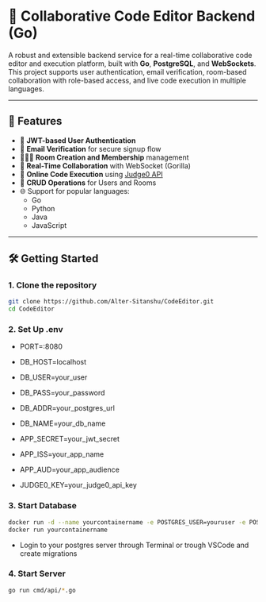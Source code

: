 # 🧠 Collaborative Code Editor Backend (Go)

A robust and extensible backend service for a real-time collaborative code editor and execution platform, built with **Go**, **PostgreSQL**, and **WebSockets**. This project supports user authentication, email verification, room-based collaboration with role-based access, and live code execution in multiple languages.

---

## 🚀 Features

- 🔐 **JWT-based User Authentication**
- 📧 **Email Verification** for secure signup flow
- 🧑‍🤝‍🧑 **Room Creation and Membership** management
- 💬 **Real-Time Collaboration** with WebSocket (Gorilla)
- 🧪 **Online Code Execution** using [Judge0 API](https://judge0.com)
- 🧰 **CRUD Operations** for Users and Rooms
- 🌐 Support for popular languages:
  - Go
  - Python
  - Java
  - JavaScript

---

## 🛠️ Getting Started

### 1. Clone the repository

```bash
git clone https://github.com/Alter-Sitanshu/CodeEditor.git
cd CodeEditor
```
### 2. Set Up .env
- PORT=:8080

- DB_HOST=localhost
- DB_USER=your_user
- DB_PASS=your_password
- DB_ADDR=your_postgres_url
- DB_NAME=your_db_name

- APP_SECRET=your_jwt_secret
- APP_ISS=your_app_name
- APP_AUD=your_app_audience

- JUDGE0_KEY=your_judge0_api_key

### 3. Start Database
```bash
docker run -d --name yourcontainername -e POSTGRES_USER=youruser -e POSTGRES_PASSWORD=yourpassword -p 5432:5432 postgres:12-alpine
docker run yourcontainername
```
- Login to your postgres server through Terminal or trough VSCode and create migrations



### 4. Start Server
```bash
go run cmd/api/*.go
```
